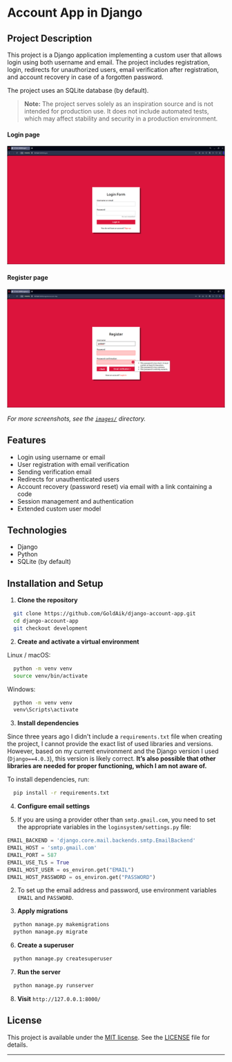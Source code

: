 # Account App in Django

## Project Description
This project is a Django application implementing a custom user that allows login using both username and email. The project includes registration, login, redirects for unauthorized users, email verification after registration, and account recovery in case of a forgotten password.

The project uses an SQLite database (by default).

> **Note:** The project serves solely as an inspiration source and is not intended for production use. It does not include automated tests, which may affect stability and security in a production environment.

#### Login page
![Login Page Screenshot](images/login-page.png)

#### Register page
![Register Page Screenshot](images/register-second-step-1-field-incorrect.png)

*For more screenshots, see the [`images/`](https://github.com/GoldAik/django-account-app/tree/main/images) directory.*

## Features
- Login using username or email
- User registration with email verification
- Sending verification email
- Redirects for unauthenticated users
- Account recovery (password reset) via email with a link containing a code
- Session management and authentication
- Extended custom user model

## Technologies
- Django
- Python
- SQLite (by default)

## Installation and Setup

1. **Clone the repository**
```bash
  git clone https://github.com/GoldAik/django-account-app.git
  cd django-account-app
  git checkout development
```

2. **Create and activate a virtual environment**

Linux / macOS:
```bash
  python -m venv venv
  source venv/bin/activate
```

Windows:
```bash
  python -m venv venv
  venv\Scripts\activate
```

3. **Install dependencies**

Since three years ago I didn't include a `requirements.txt` file when creating the project, I cannot provide the exact list of used libraries and versions. However, based on my current environment and the Django version I used (`Django==4.0.3`), this version is likely correct. **It’s also possible that other libraries are needed for proper functioning, which I am not aware of.**

To install dependencies, run:

```bash
  pip install -r requirements.txt
```

4. **Configure email settings**

 1. If you are using a provider other than `smtp.gmail.com`, you need to set the appropriate variables in the `loginsystem/settings.py` file:

```python
EMAIL_BACKEND = 'django.core.mail.backends.smtp.EmailBackend'
EMAIL_HOST = 'smtp.gmail.com'
EMAIL_PORT = 587
EMAIL_USE_TLS = True
EMAIL_HOST_USER = os_environ.get("EMAIL")
EMAIL_HOST_PASSWORD = os_environ.get("PASSWORD")
```

 2. To set up the email address and password, use environment variables `EMAIL` and `PASSWORD`.

5. **Apply migrations**
```bash
  python manage.py makemigrations
  python manage.py migrate
```

6. **Create a superuser**
```bash
  python manage.py createsuperuser
```

7. **Run the server**
```bash
  python manage.py runserver
```

8. **Visit** `http://127.0.0.1:8000/`

## License

This project is available under the [MIT license](https://choosealicense.com/licenses/mit/). See the [LICENSE](https://github.com/GoldAik/django-account-app/blob/main/LICENSE) file for details.

---